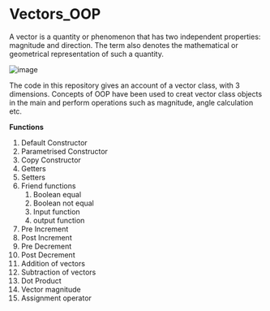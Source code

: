 # Vectors_OOP

A vector is a quantity or phenomenon that has two independent properties: magnitude and direction. The term also denotes the mathematical or geometrical representation of such a quantity.

![image](https://user-images.githubusercontent.com/76726810/172097096-56828214-39ce-4499-828d-2f15c16ef0aa.png)

The code in this repository gives an account of a vector class, with 3 dimensions.
Concepts of OOP have been used to creat vector class objects in the main and perform operations such as magnitude, angle calculation etc.

**Functions**
1. Default Constructor
2. Parametrised Constructor 
3. Copy Constructor
4. Getters 
5. Setters
6. Friend functions
   1. Boolean equal
   2. Boolean not equal
   3. Input function
   4. output function
7. Pre Increment
8. Post Increment
9. Pre Decrement
10. Post Decrement
11. Addition of vectors
12. Subtraction of vectors
13. Dot Product
14. Vector magnitude
15. Assignment operator

